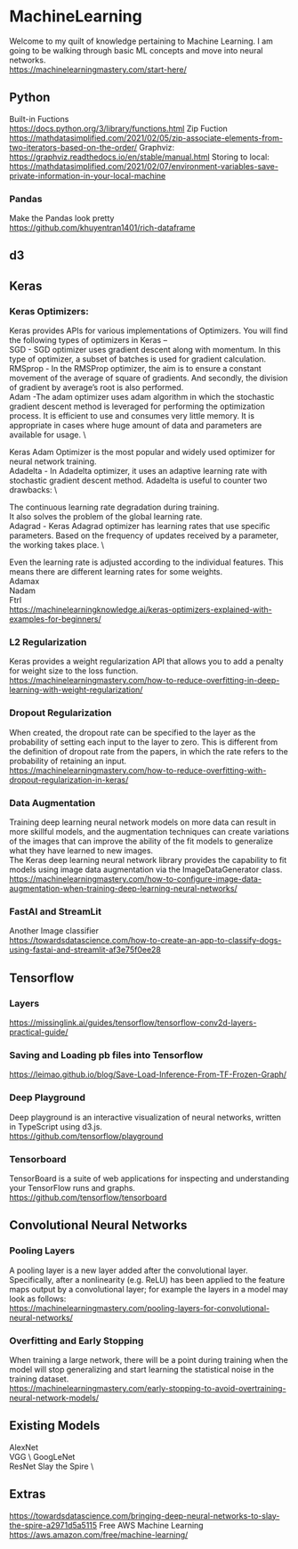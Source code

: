 # MachineLearning
Welcome to my quilt of knowledge pertaining to Machine Learning. I am going to be walking through basic ML concepts and move into neural networks. \
https://machinelearningmastery.com/start-here/

## Python
Built-in Fuctions \
https://docs.python.org/3/library/functions.html 
Zip Fuction \
https://mathdatasimplified.com/2021/02/05/zip-associate-elements-from-two-iterators-based-on-the-order/
Graphviz: \
https://graphviz.readthedocs.io/en/stable/manual.html
Storing to local:
https://mathdatasimplified.com/2021/02/07/environment-variables-save-private-information-in-your-local-machine 

### Pandas
Make the Pandas look pretty \
https://github.com/khuyentran1401/rich-dataframe

## d3

## Keras

### Keras Optimizers:
Keras provides APIs for various implementations of Optimizers. You will find the following types of optimizers in Keras – \
SGD - SGD optimizer uses gradient descent along with momentum. In this type of optimizer, a subset of batches is used for gradient calculation. \
RMSprop - In the RMSProp optimizer, the aim is to ensure a constant movement of the average of square of gradients. And secondly, the division of gradient by average’s root is also performed.\
Adam -The adam optimizer uses adam algorithm in which the stochastic gradient descent method is leveraged for performing the optimization process. It is efficient to use and consumes very little memory. It is appropriate in cases where huge amount of data and parameters are available for usage. \

Keras Adam Optimizer is the most popular and widely used optimizer for neural network training. \
Adadelta - In Adadelta optimizer,  it uses an adaptive learning rate with stochastic gradient descent method. Adadelta is useful to counter two drawbacks: \

The continuous learning rate degradation during training. \
It also solves the problem of the global learning rate. \
Adagrad - Keras Adagrad optimizer has learning rates that use specific parameters. Based on the frequency of updates received by a parameter, the working takes place. \

Even the learning rate is adjusted according to the individual features. This means there are different learning rates for some weights. \
Adamax \
Nadam \
Ftrl \
https://machinelearningknowledge.ai/keras-optimizers-explained-with-examples-for-beginners/

### L2 Regularization
Keras provides a weight regularization API that allows you to add a penalty for weight size to the loss function. \
https://machinelearningmastery.com/how-to-reduce-overfitting-in-deep-learning-with-weight-regularization/

### Dropout Regularization
When created, the dropout rate can be specified to the layer as the probability of setting each input to the layer to zero. This is different from the definition of dropout rate from the papers, in which the rate refers to the probability of retaining an input. \
https://machinelearningmastery.com/how-to-reduce-overfitting-with-dropout-regularization-in-keras/

### Data Augmentation
Training deep learning neural network models on more data can result in more skillful models, and the augmentation techniques can create variations of the images that can improve the ability of the fit models to generalize what they have learned to new images. \
The Keras deep learning neural network library provides the capability to fit models using image data augmentation via the ImageDataGenerator class. \
https://machinelearningmastery.com/how-to-configure-image-data-augmentation-when-training-deep-learning-neural-networks/

### FastAI and StreamLit
Another Image classifier \
https://towardsdatascience.com/how-to-create-an-app-to-classify-dogs-using-fastai-and-streamlit-af3e75f0ee28 

## Tensorflow
### Layers
https://missinglink.ai/guides/tensorflow/tensorflow-conv2d-layers-practical-guide/ 

### Saving and Loading pb files into Tensorflow
https://leimao.github.io/blog/Save-Load-Inference-From-TF-Frozen-Graph/

### Deep Playground
Deep playground is an interactive visualization of neural networks, written in TypeScript using d3.js. \
https://github.com/tensorflow/playground

### Tensorboard
TensorBoard is a suite of web applications for inspecting and understanding your TensorFlow runs and graphs. \
https://github.com/tensorflow/tensorboard

## Convolutional Neural Networks

### Pooling Layers
A pooling layer is a new layer added after the convolutional layer. Specifically, after a nonlinearity (e.g. ReLU) has been applied to the feature maps output by a convolutional layer; for example the layers in a model may look as follows: \
https://machinelearningmastery.com/pooling-layers-for-convolutional-neural-networks/ 

### Overfitting and Early Stopping
When training a large network, there will be a point during training when the model will stop generalizing and start learning the statistical noise in the training dataset. \
https://machinelearningmastery.com/early-stopping-to-avoid-overtraining-neural-network-models/

## Existing Models
AlexNet \
VGG \ 
GoogLeNet \
ResNet
Slay the Spire \

## Extras
https://towardsdatascience.com/bringing-deep-neural-networks-to-slay-the-spire-a2971d5a5115 
Free AWS Machine Learning \
https://aws.amazon.com/free/machine-learning/ 
